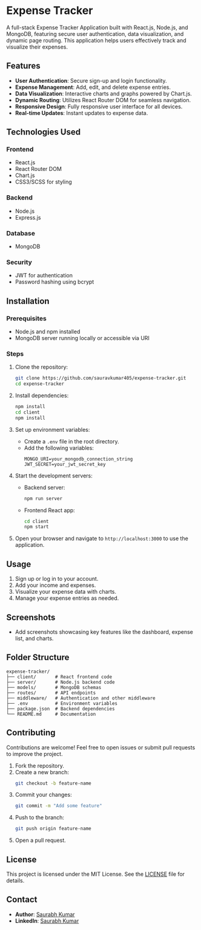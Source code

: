 # Expense Tracker

A full-stack Expense Tracker Application built with React.js, Node.js, and MongoDB, featuring secure user authentication, data visualization, and dynamic page routing. This application helps users effectively track and visualize their expenses.

## Features

- **User Authentication**: Secure sign-up and login functionality.
- **Expense Management**: Add, edit, and delete expense entries.
- **Data Visualization**: Interactive charts and graphs powered by Chart.js.
- **Dynamic Routing**: Utilizes React Router DOM for seamless navigation.
- **Responsive Design**: Fully responsive user interface for all devices.
- **Real-time Updates**: Instant updates to expense data.

## Technologies Used

### Frontend
- React.js
- React Router DOM
- Chart.js
- CSS3/SCSS for styling

### Backend
- Node.js
- Express.js

### Database
- MongoDB

### Security
- JWT for authentication
- Password hashing using bcrypt

## Installation

### Prerequisites
- Node.js and npm installed
- MongoDB server running locally or accessible via URI

### Steps

1. Clone the repository:
    ```bash
    git clone https://github.com/sauravkumar405/expense-tracker.git
    cd expense-tracker
    ```

2. Install dependencies:
    ```bash
    npm install
    cd client
    npm install
    ```

3. Set up environment variables:
    - Create a `.env` file in the root directory.
    - Add the following variables:
      ```env
      MONGO_URI=your_mongodb_connection_string
      JWT_SECRET=your_jwt_secret_key
      ```

4. Start the development servers:
    - Backend server:
      ```bash
      npm run server
      ```
    - Frontend React app:
      ```bash
      cd client
      npm start
      ```

5. Open your browser and navigate to `http://localhost:3000` to use the application.

## Usage

1. Sign up or log in to your account.
2. Add your income and expenses.
3. Visualize your expense data with charts.
4. Manage your expense entries as needed.

## Screenshots

- Add screenshots showcasing key features like the dashboard, expense list, and charts.

## Folder Structure

```
expense-tracker/
├── client/       # React frontend code
├── server/       # Node.js backend code
├── models/       # MongoDB schemas
├── routes/       # API endpoints
├── middleware/   # Authentication and other middleware
├── .env          # Environment variables
├── package.json  # Backend dependencies
└── README.md     # Documentation
```

## Contributing

Contributions are welcome! Feel free to open issues or submit pull requests to improve the project.

1. Fork the repository.
2. Create a new branch:
    ```bash
    git checkout -b feature-name
    ```
3. Commit your changes:
    ```bash
    git commit -m "Add some feature"
    ```
4. Push to the branch:
    ```bash
    git push origin feature-name
    ```
5. Open a pull request.

## License

This project is licensed under the MIT License. See the [LICENSE](LICENSE) file for details.

## Contact

- **Author**: [Saurabh Kumar](https://github.com/sauravkumar405)
- **LinkedIn**: [Saurabh Kumar](https://www.linkedin.com/in/saurabhkumar-xo/)
